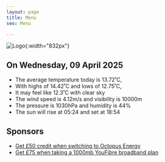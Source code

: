 ```yaml
---
layout: page
title: Menu
seo: Menu

---
```


![Logo](/images/logo.jpg){:width="832px"}

<!-- weather_marker starts -->
## On Wednesday, 09 April 2025

- The average temperature today is 13.72˚C,
- With highs of 14.42˚C and lows of 12.75˚C,
- It may feel like 12.3˚C with clear sky
- The wind speed is 4.12m/s and visibility is 10000m
- The pressure is 1030hPa and humidity is 44%
- The sun will rise at 05:24 and set at 18:54

<!-- weather_marker ends -->

## Sponsors

- [Get £50 credit when switching to Octopus Energy](https://bit.ly/3oD1nnS)
- [Get £75 when taking a 1000mb YouFibre broadband plan](https://aklam.io/91zWhU?)



